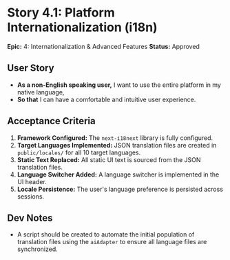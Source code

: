 # Story 4.1: Platform Internationalization (i18n)

**Epic:** 4: Internationalization & Advanced Features
**Status:** Approved

## User Story
- **As a non-English speaking user,** I want to use the entire platform in my native language,
- **So that** I can have a comfortable and intuitive user experience.

## Acceptance Criteria
1.  **Framework Configured:** The `next-i18next` library is fully configured.
2.  **Target Languages Implemented:** JSON translation files are created in `public/locales/` for all 10 target languages.
3.  **Static Text Replaced:** All static UI text is sourced from the JSON translation files.
4.  **Language Switcher Added:** A language switcher is implemented in the UI header.
5.  **Locale Persistence:** The user's language preference is persisted across sessions.

## Dev Notes
- A script should be created to automate the initial population of translation files using the `aiAdapter` to ensure all language files are synchronized.

